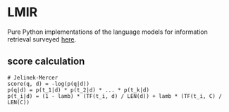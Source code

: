 # LMIR

Pure Python implementations of the language models for information retrieval surveyed [here](http://citeseerx.ist.psu.edu/viewdoc/download?doi=10.1.1.94.8019&amp;rep=rep1&amp;type=pdf).

## score calculation
```
# Jelinek-Mercer
score(q, d) = -log(p(q|d))
p(q|d) = p(t_1|d) * p(t_2|d) * ... * p(t_k|d)
p(t_i|d) = (1 - lamb) * (TF(t_i, d) / LEN(d)) + lamb * (TF(t_i, C) / LEN(C))
```
